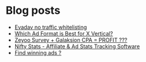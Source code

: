 # Blog posts
<!-- BLOG-POST-LIST:START -->
- [Evadav no traffic whitelisting](https://afflift.com/f/threads/evadav-no-traffic-whitelisting.10583/)
- [Which Ad Format is Best for X Vertical?](https://afflift.com/f/threads/which-ad-format-is-best-for-x-vertical.10585/)
- [Zeyoo Survey + Galaksion CPA = PROFIT ???](https://afflift.com/f/threads/zeyoo-survey-galaksion-cpa-profit.10574/)
- [Nifty Stats - Affiliate &amp; Ad Stats Tracking Software](https://afflift.com/f/threads/nifty-stats-affiliate-ad-stats-tracking-software.7778/)
- [Find winning ads ?](https://afflift.com/f/threads/find-winning-ads.10584/)
<!-- BLOG-POST-LIST:END -->
